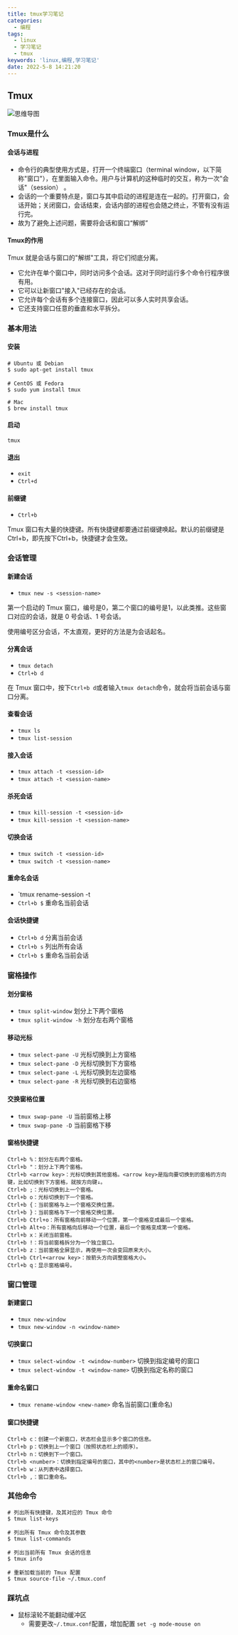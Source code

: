 ```yaml
---
title: tmux学习笔记
categories:
  - 编程
tags:
  - linux
  - 学习笔记
  - tmux
keywords: 'linux,编程,学习笔记'
date: 2022-5-8 14:21:20
---
```


## Tmux

![思维导图](http://pic.fengyuwusong.cn/20220508163622.png)
<!-- more -->

### Tmux是什么

#### 会话与进程

- 命令行的典型使用方式是，打开一个终端窗口（terminal window，以下简称"窗口"），在里面输入命令。用户与计算机的这种临时的交互，称为一次"会话"（session） 。
- 会话的一个重要特点是，窗口与其中启动的进程是连在一起的。打开窗口，会话开始；关闭窗口，会话结束，会话内部的进程也会随之终止，不管有没有运行完。
- 故为了避免上述问题，需要将会话和窗口“解绑”

#### Tmux的作用

Tmux 就是会话与窗口的"解绑"工具，将它们彻底分离。

- 它允许在单个窗口中，同时访问多个会话。这对于同时运行多个命令行程序很有用。
- 它可以让新窗口"接入"已经存在的会话。
- 它允许每个会话有多个连接窗口，因此可以多人实时共享会话。
- 它还支持窗口任意的垂直和水平拆分。

### 基本用法

#### 安装

```shell
# Ubuntu 或 Debian
$ sudo apt-get install tmux

# CentOS 或 Fedora
$ sudo yum install tmux

# Mac
$ brew install tmux
```

#### 启动

```shell
tmux
```

#### 退出

- `exit`
- `Ctrl+d`

#### 前缀键

- `Ctrl+b`

Tmux 窗口有大量的快捷键。所有快捷键都要通过前缀键唤起。默认的前缀键是Ctrl+b，即先按下Ctrl+b，快捷键才会生效。

### 会话管理

#### 新建会话

- `tmux new -s <session-name>`

第一个启动的 Tmux 窗口，编号是0，第二个窗口的编号是1，以此类推。这些窗口对应的会话，就是 0 号会话、1 号会话。

使用编号区分会话，不太直观，更好的方法是为会话起名。

#### 分离会话

- `tmux detach`
- `Ctrl+b d`

在 Tmux 窗口中，按下`Ctrl+b d`或者输入`tmux detach`命令，就会将当前会话与窗口分离。

#### 查看会话

- `tmux ls`
- `tmux list-session`

#### 接入会话

- `tmux attach -t <session-id>`
- `tmux attach -t <session-name>`

#### 杀死会话

- `tmux kill-session -t <session-id>`
- `tmux kill-session -t <session-name>`

#### 切换会话

- `tmux switch -t <session-id>`
- `tmux switch -t <session-name>`

#### 重命名会话

- `tmux rename-session -t <session-id> <session-new-name>
- `Ctrl+b $` 重命名当前会话

#### 会话快捷键

- `Ctrl+b d` 分离当前会话
- `Ctrl+b s` 列出所有会话
- `Ctrl+b $` 重命名当前会话

### 窗格操作

#### 划分窗格

- `tmux split-window` 划分上下两个窗格
- `tmux split-window -h` 划分左右两个窗格

#### 移动光标

- `tmux select-pane -U` 光标切换到上方窗格
- `tmux select-pane -D` 光标切换到下方窗格
- `tmux select-pane -L` 光标切换到左边窗格
- `tmux select-pane -R` 光标切换到右边窗格

#### 交换窗格位置

- `tmux swap-pane -U` 当前窗格上移
- `tmux swap-pane -D` 当前窗格下移

#### 窗格快捷键

```shell
Ctrl+b %：划分左右两个窗格。
Ctrl+b "：划分上下两个窗格。
Ctrl+b <arrow key>：光标切换到其他窗格。<arrow key>是指向要切换到的窗格的方向键，比如切换到下方窗格，就按方向键↓。
Ctrl+b ;：光标切换到上一个窗格。
Ctrl+b o：光标切换到下一个窗格。
Ctrl+b {：当前窗格与上一个窗格交换位置。
Ctrl+b }：当前窗格与下一个窗格交换位置。
Ctrl+b Ctrl+o：所有窗格向前移动一个位置，第一个窗格变成最后一个窗格。
Ctrl+b Alt+o：所有窗格向后移动一个位置，最后一个窗格变成第一个窗格。
Ctrl+b x：关闭当前窗格。
Ctrl+b !：将当前窗格拆分为一个独立窗口。
Ctrl+b z：当前窗格全屏显示，再使用一次会变回原来大小。
Ctrl+b Ctrl+<arrow key>：按箭头方向调整窗格大小。
Ctrl+b q：显示窗格编号。
```

### 窗口管理

#### 新建窗口

- `tmux new-window`
- `tmux new-window -n <window-name>`

#### 切换窗口

- `tmux select-window -t <window-number>` 切换到指定编号的窗口
- `tmux select-window -t <window-name>` 切换到指定名称的窗口

#### 重命名窗口

- `tmux rename-window <new-name>` 命名当前窗口(重命名)

#### 窗口快捷键

```shell
Ctrl+b c：创建一个新窗口，状态栏会显示多个窗口的信息。
Ctrl+b p：切换到上一个窗口（按照状态栏上的顺序）。
Ctrl+b n：切换到下一个窗口。
Ctrl+b <number>：切换到指定编号的窗口，其中的<number>是状态栏上的窗口编号。
Ctrl+b w：从列表中选择窗口。
Ctrl+b ,：窗口重命名。
```

### 其他命令

```shell
# 列出所有快捷键，及其对应的 Tmux 命令
$ tmux list-keys

# 列出所有 Tmux 命令及其参数
$ tmux list-commands

# 列出当前所有 Tmux 会话的信息
$ tmux info

# 重新加载当前的 Tmux 配置
$ tmux source-file ~/.tmux.conf
```

### 踩坑点

- 鼠标滚轮不能翻动缓冲区
  - 需要更改`~/.tmux.conf`配置，增加配置 `set -g mode-mouse on`
